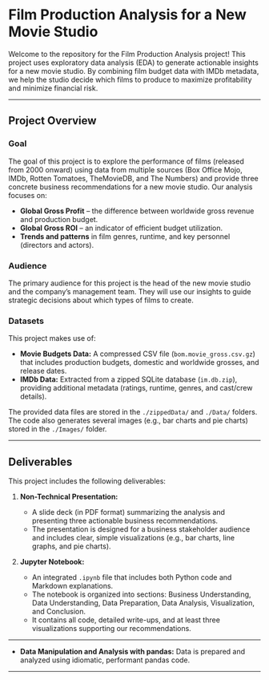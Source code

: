 # Film Production Analysis for a New Movie Studio

Welcome to the repository for the Film Production Analysis project! This project uses exploratory data analysis (EDA) to generate actionable insights for a new movie studio. By combining film budget data with IMDb metadata, we help the studio decide which films to produce to maximize profitability and minimize financial risk.

---

## Project Overview

### Goal
The goal of this project is to explore the performance of films (released from 2000 onward) using data from multiple sources (Box Office Mojo, IMDb, Rotten Tomatoes, TheMovieDB, and The Numbers) and provide three concrete business recommendations for a new movie studio. Our analysis focuses on:
- **Global Gross Profit** – the difference between worldwide gross revenue and production budget.
- **Global Gross ROI** – an indicator of efficient budget utilization.
- **Trends and patterns** in film genres, runtime, and key personnel (directors and actors).

### Audience
The primary audience for this project is the head of the new movie studio and the company’s management team. They will use our insights to guide strategic decisions about which types of films to create.

### Datasets
This project makes use of:
- **Movie Budgets Data:** A compressed CSV file (`bom.movie_gross.csv.gz`) that includes production budgets, domestic and worldwide grosses, and release dates.
- **IMDb Data:** Extracted from a zipped SQLite database (`im.db.zip`), providing additional metadata (ratings, runtime, genres, and cast/crew details).

The provided data files are stored in the `./zippedData/` and `./Data/` folders. The code also generates several images (e.g., bar charts and pie charts) stored in the `./Images/` folder.

---

## Deliverables

This project includes the following deliverables:

1. **Non-Technical Presentation:**
   - A slide deck (in PDF format) summarizing the analysis and presenting three actionable business recommendations.
   - The presentation is designed for a business stakeholder audience and includes clear, simple visualizations (e.g., bar charts, line graphs, and pie charts).

2. **Jupyter Notebook:**
   - An integrated `.ipynb` file that includes both Python code and Markdown explanations.
   - The notebook is organized into sections: Business Understanding, Data Understanding, Data Preparation, Data Analysis, Visualization, and Conclusion.
   - It contains all code, detailed write-ups, and at least three visualizations supporting our recommendations.

---

- **Data Manipulation and Analysis with pandas:** Data is prepared and analyzed using idiomatic, performant pandas code.

---


